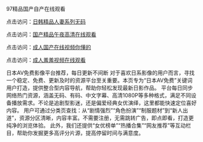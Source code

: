 97精品国产自产在线观看

点击访问：<a href="https://bsdf-5f5.pages.dev/">日韩精品人妻系列无码</a>

点击访问：<a href="https://cfad.pages.dev/">国产精品午夜高清在线观看</a>

点击访问：<a href="https://gfd-5xg.pages.dev/">成人国产在线视频你懂的</a>

点击访问：<a href="https://fdhf-454.pages.dev/">成人羞羞视频在线观看</a>

日本AV免费影像平台推荐，每日更新不间断 对于喜欢日系影像的用户而言，寻找一个稳定、免费、更新及时的资源平台至关重要。本页专为“日本AV免费”关键词用户打造，提供整合型内容导航，帮助你轻松发现最新日影作品。 平台每日同步网络热门资源，涵盖无码、有码、中文字幕、高清1080P等多种格式，满足不同设备播放需求。不论是追剧型影迷，还是偏爱经典女优演绎，这里都能快速定位喜好内容。 用户可通过分类页查找：从“剧情强烈”“角色扮演”“制服题材”到“新人出道”，资源分区清晰，内容丰富。不需要注册，无需跳转广告，即点即看，打造更纯净的浏览体验。 此外，我们还提供“女优榜单”“热播合集”“网友推荐”等互动栏目，帮助你发掘更多高评分片源，提高停留时间与满意度。

<span style="display:none;">[Canonical link](https://github.com/VVY20250707/VN10 ）</span>
